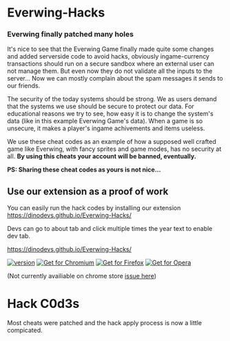 # Everwing-Hacks
### Everwing finally patched many holes

It's nice to see that the Everwing Game finally made quite some changes and added serverside code to avoid hacks, obviously ingame-currency transactions should run on a secure sandbox where an external user can not manage them. But even now they do not validate all the inputs to the server... Now we can mostly complain about the spam messages it sends to our friends.

The security of the today systems should be strong. We as users demand that the systems we use should be secure to protect our data. For educational reasons we try to see, how easy it is to change the system's data (like in this example Everwing Game's data). When a game is so unsecure, it makes a player's ingame achivements and items useless.

We use these cheat codes as an example of how a supposed well crafted game like Everwing, with fancy sprites and game modes, has no security at all. **By using this cheats your account will be banned, eventually.**

**PS: Sharing these cheat codes as yours is not nice...**

## Use our extension as a proof of work
You can easily run the hack codes by installing our extension
https://dinodevs.github.io/Everwing-Hacks/

Devs can go to about tab and click multiple times the year text to enable dev tab.

https://dinodevs.github.io/Everwing-Hacks/

[![version](https://img.shields.io/badge/Extension%20Version-v2.2.3-green.svg)](https://github.com/DinoDevs/Everwing-Hacks/releases/latest)
[![Get for Chromium](https://img.shields.io/badge/Get%20for-Chrome-blue.svg)](https://github.com/DinoDevs/Everwing-Hacks/releases/download/v2.2.3/EverWingHacks.v2.2.3.crx)
[![Get for Firefox](https://img.shields.io/badge/Get%20for-Firefox-orange.svg)](https://github.com/DinoDevs/Everwing-Hacks/releases/download/v2.2.3/EverWingHacks.v2.2.3.xpi)
[![Get for Opera](https://img.shields.io/badge/Get%20for-Opera-red.svg)](https://github.com/DinoDevs/Everwing-Hacks/releases/download/v2.2.3/EverWingHacks.v2.2.3.nex)


(Not currently availiable on chrome store [issue here](../../issues/26))


# Hack C0d3s
Most cheats were patched and the hack apply process is now a little compicated.
